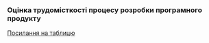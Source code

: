 ### Оцінка трудомісткості процесу розробки програмного продукту
[Посилання на таблицю](https://docs.google.com/spreadsheets/d/1W45NCElCdswX2vZ3jRhc7RgNi9W4uVUD/edit?usp=sharing&ouid=103046575462716368898&rtpof=true&sd=true)
